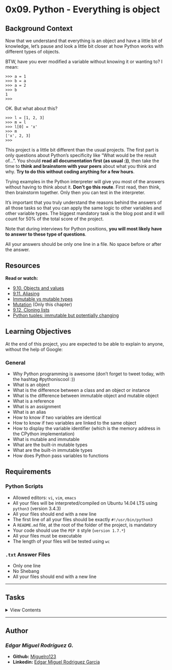 # 0x09. Python - Everything is object

## Background Context

Now that we understand that everything is an object and have a little bit of knowledge, let’s pause and look a little bit closer at how Python works with different types of objects.

BTW, have you ever modified a variable without knowing it or wanting to? I mean:

```
>>> a = 1
>>> b = a
>>> a = 2
>>> b
1
>>> 
```

OK. But what about this?

```
>>> l = [1, 2, 3]
>>> m = l
>>> l[0] = 'x'
>>> m
['x', 2, 3]
>>> 
```

This project is a little bit different than the usual projects. The first part is only questions about Python’s specificity like “What would be the result of…”. You should **read all documentation first (as usual :))**, then take the time to **think and brainstorm with your peers** about what you think and why. **Try to do this without coding anything for a few hours**.

Trying examples in the Python interpreter will give you most of the answers without having to think about it. **Don’t go this route**. First read, then think, then brainstorm together. Only then you can test in the interpreter.

It’s important that you truly understand the reasons behind the answers of all those tasks so that you can apply the same logic to other variables and other variable types. The biggest mandatory task is the blog post and it will count for 50% of the total score of the project.

Note that during interviews for Python positions, **you will most likely have to answer to these type of questions**.

All your answers should be only one line in a file. No space before or after the answer.

## Resources

**Read or watch:**

- [9.10. Objects and values](http://www.openbookproject.net/thinkcs/python/english2e/ch09.html#objects-and-values)
- [9.11. Aliasing](http://www.openbookproject.net/thinkcs/python/english2e/ch09.html#aliasing)
- [Immutable vs mutable types](https://stackoverflow.com/questions/8056130/immutable-vs-mutable-types)
- [Mutation](http://composingprograms.com/pages/24-mutable-data.html#sequence-objects) (Only this chapter)
- [9.12. Cloning lists](http://www.openbookproject.net/thinkcs/python/english2e/ch09.html#cloning-lists)
- [Python tuples: immutable but potentially changing](http://radar.oreilly.com/2014/10/python-tuples-immutable-but-potentially-changing.html)

## Learning Objectives

At the end of this project, you are expected to be able to explain to anyone, without the help of Google:

### General

- Why Python programming is awesome (don’t forget to tweet today, with the hashtag #pythoniscool :))
- What is an object
- What is the difference between a class and an object or instance
- What is the difference between immutable object and mutable object
- What is a reference
- What is an assignment
- What is an alias
- How to know if two variables are identical
- How to know if two variables are linked to the same object
- How to display the variable identifier (which is the memory address in the CPython implementation)
- What is mutable and immutable
- What are the built-in mutable types
- What are the built-in immutable types
- How does Python pass variables to functions

## Requirements

### Python Scripts

- Allowed editors: `vi`, `vim`, `emacs`
- All your files will be interpreted/compiled on Ubuntu 14.04 LTS using `python3` (version 3.4.3)
- All your files should end with a new line
- The first line of all your files should be exactly `#!/usr/bin/python3`
- A `README.md` file, at the root of the folder of the project, is mandatory
- Your code should use the `PEP 8` style (`version 1.7.*`)
- All your files must be executable
- The length of your files will be tested using `wc`

### `.txt` Answer Files
- Only one line
- No Shebang
- All your files should end with a new line

---

## Tasks

<details>
<summary>View Contents</summary>

### [0. Who am I?](./0-answer.txt)

What function would you use to print the type of an object?

Write the name of the function in the file, without ().

**Repo:**

* GitHub repository: `holbertonschool-higher_level_programming`
* Directory: `0x09-python-everything_is_object`
* File: `0-answer.txt`

### [1. Where are you?](./1-answer.txt)

How do you get the variable identifier (which is the memory address in the CPython implementation)?

Write the name of the function in the file, without `()`.

**Repo:**

* GitHub repository: `holbertonschool-higher_level_programming`
* Directory: `0x09-python-everything_is_object`
* File: `1-answer.txt`

### [2. Right count](./2-answer.txt)

In the following code, do `a` and `b` point to the same object? Answer with `Yes` or `No`.

```
>>> a = 89
>>> b = 100
```

**Repo:**

* GitHub repository: `holbertonschool-higher_level_programming`
* Directory: `0x09-python-everything_is_object`
* File: `2-answer.txt`

### [3. Right count =](./3-answer.txt)

In the following code, do a and b point to the same object? Answer with `Yes` or `No`.

```
>>> a = 89
>>> b = 89
```

**Repo:**

* GitHub repository: `holbertonschool-higher_level_programming`
* Directory: `0x09-python-everything_is_object`
* File: `3-answer.txt`

### [4. Right count =](./4-answer.txt)

In the following code, do `a` and `b` point to the same object? Answer with `Yes` or `No`.

```
>>> a = 89
>>> b = a
```

**Repo:**

* GitHub repository: `holbertonschool-higher_level_programming`
* Directory: `0x09-python-everything_is_object`
* File: `4-answer.txt`

### [5. Right count =+](./5-answer.txt)

In the following code, do `a` and `b` point to the same object? Answer with `Yes` or `No`.

```
>>> a = 89
>>> b = a + 1
```

**Repo:**

* GitHub repository: `holbertonschool-higher_level_programming`
* Directory: `0x09-python-everything_is_object`
* File: `5-answer.txt`

### [6. Is equal](./6-answer.txt)

What do these 3 lines print?

```
>>> s1 = "Holberton"
>>> s2 = s1
>>> print(s1 == s2)
```

**Repo:**

* GitHub repository: `holbertonschool-higher_level_programming`
* Directory: `0x09-python-everything_is_object`
* File: `6-answer.txt`

### [7. Is the same](./7-answer.txt)

What do these 3 lines print?

```
>>> s1 = "Holberton"
>>> s2 = s1
>>> print(s1 is s2)
```

**Repo:**

* GitHub repository: `holbertonschool-higher_level_programming`
* Directory: `0x09-python-everything_is_object`
* File: `7-answer.txt`

### [8. Is really equal](./8-answer.txt)

What do these 3 lines print?

```
>>> s1 = "Holberton"
>>> s2 = "Holberton"
>>> print(s1 == s2)
```

**Repo:**

* GitHub repository: `holbertonschool-higher_level_programming`
* Directory: `0x09-python-everything_is_object`
* File: `8-answer.txt`

### [9. Is really the same](./9-answer.txt)

What do these 3 lines print?

```
>>> s1 = "Holberton"
>>> s2 = "Holberton"
>>> print(s1 is s2)
```

**Repo:**

* GitHub repository: `holbertonschool-higher_level_programming`
* Directory: `0x09-python-everything_is_object`
* File: `9-answer.txt`

### [10. And with a list, is it equal](./10-answer.txt)

What do these 3 lines print?

```
>>> l1 = [1, 2, 3]
>>> l2 = [1, 2, 3] 
>>> print(l1 == l2)
```

**Repo:**

* GitHub repository: `holbertonschool-higher_level_programming`
* Directory: `0x09-python-everything_is_object`
* File: `10-answer.txt`

### [11. And with a list, is it the same](./11-answer.txt)

What do these 3 lines print?

```
>>> l1 = [1, 2, 3]
>>> l2 = [1, 2, 3] 
>>> print(l1 is l2)
```

**Repo:**

* GitHub repository: `holbertonschool-higher_level_programming`
* Directory: `0x09-python-everything_is_object`
* File: `11-answer.txt`

### [12. And with a list, is it really equal](./12-answer.txt)

What do these 3 lines print?

```
>>> l1 = [1, 2, 3]
>>> l2 = l1
>>> print(l1 == l2)
```

**Repo:**

* GitHub repository: `holbertonschool-higher_level_programming`
* Directory: `0x09-python-everything_is_object`
* File: `12-answer.txt`

### [13. And with a list, is it really the same](./13-answer.txt)

What do these 3 lines print?

```
>>> l1 = [1, 2, 3]
>>> l2 = l1
>>> print(l1 is l2)
```

**Repo:**

* GitHub repository: `holbertonschool-higher_level_programming`
* Directory: `0x09-python-everything_is_object`
* File: `13-answer.txt`

### [14. List append](./14-answer.txt)

What does this script print?

```
l1 = [1, 2, 3]
l2 = l1
l1.append(4)
print(l2)
```

**Repo:**

* GitHub repository: `holbertonschool-higher_level_programming`
* Directory: `0x09-python-everything_is_object`
* File: `14-answer.txt`

### [15. List add](./15-answer.txt)

What does this script print?

```
l1 = [1, 2, 3]
l2 = l1
l1 = l1 + [4]
print(l2)
```

**Repo:**

* GitHub repository: `holbertonschool-higher_level_programming`
* Directory: `0x09-python-everything_is_object`
* File: `15-answer.txt`

### [16. Integer incrementation](./16-answer.txt)

What does this script print?

```
def increment(n):
    n += 1

a = 1
increment(a)
print(a)
```

**Repo:**

* GitHub repository: `holbertonschool-higher_level_programming`
* Directory: `0x09-python-everything_is_object`
* File: `16-answer.txt`

### [17. List incrementation](./17-answer.txt)

What does this script print?

```
def increment(n):
    n.append(4)

l = [1, 2, 3]
increment(l)
print(l)
```

**Repo:**

* GitHub repository: `holbertonschool-higher_level_programming`
* Directory: `0x09-python-everything_is_object`
* File: `17-answer.txt`

### [18. List assignation](./18-answer.txt)

What does this script print?

```
def assign_value(n, v):
    n = v

l1 = [1, 2, 3]
l2 = [4, 5, 6]
assign_value(l1, l2)
print(l1)
```

**Repo:**

* GitHub repository: `holbertonschool-higher_level_programming`
* Directory: `0x09-python-everything_is_object`
* File: `18-answer.txt`

### [19. Copy a list object](./19-copy_list.py)

Write a function `def copy_list(l):` that returns a copy of a list.

- The input list can contain any type of objects
- Your file should be maximum 3-line long (no documentation needed)
- You are not allowed to import any module

```
guillaume@ubuntu:~/0x09$ cat 19-main.py
#!/usr/bin/python3
copy_list = __import__('19-copy_list').copy_list

my_list = [1, 2, 3]
print(my_list)

new_list = copy_list(my_list)

print(my_list)
print(new_list)

print(new_list == my_list)
print(new_list is my_list)

guillaume@ubuntu:~/0x09$ ./19-main.py
[1, 2, 3]
[1, 2, 3]
[1, 2, 3]
True
False
guillaume@ubuntu:~/0x09$ wc -l 19-copy_list.py 
3 19-copy_list.py
guillaume@ubuntu:~/0x09$ 
```

**No test cases needed**

**Repo:**

* GitHub repository: `holbertonschool-higher_level_programming`
* Directory: `0x09-python-everything_is_object`
* File: `19-copy_list.py`

### [20. Tuple or not?](./20-answer.txt)

```
a = ()
```

Is `a` a tuple? Answer with `Yes` or `No`.

**Repo:**

* GitHub repository: `holbertonschool-higher_level_programming`
* Directory: `0x09-python-everything_is_object`
* File: `20-answer.txt`

### [21. Tuple or not?](./21-answer.txt)

```
a = (1, 2)
```

Is `a` a tuple? Answer with `Yes` or `No`.

**Repo:**

* GitHub repository: `holbertonschool-higher_level_programming`
* Directory: `0x09-python-everything_is_object`
* File: `21-answer.txt`

### [22. Tuple or not?](./22-answer.txt)

```
a = (1)
```

Is `a` a tuple? Answer with `Yes` or `No`.

**Repo:**

* GitHub repository: holbertonschool-higher_level_programming
* Directory: 0x09-python-everything_is_object
* File: 22-answer.txt

### [23. Tuple or not?](./23-answer.txt)

```
a = (1, )
```

Is `a` a tuple? Answer with `Yes` or `No`.

**Repo:**

* GitHub repository: `holbertonschool-higher_level_programming`
* Directory: `0x09-python-everything_is_object`
* File: `23-answer.txt`

### [24. Richard Sim's special #0](./24-answer.txt)

What does this script print?

```
a = (1)
b = (1)
a is b
```

**Repo:**

* GitHub repository: `holbertonschool-higher_level_programming`
* Directory: `0x09-python-everything_is_object`
* File: `24-answer.txt`

### [25. Richard Sim's special #1](./25-answer.txt)

What does this script print?

```
a = (1, 2)
b = (1, 2)
a is b
```

**Repo:**

* GitHub repository: `holbertonschool-higher_level_programming`
* Directory: `0x09-python-everything_is_object`
* File: `25-answer.txt`

### [26. Richard Sim's special #2](./26-answer.txt)

What does this script print?

```
a = ()
b = ()
a is b
```

**Repo:**

* GitHub repository: `holbertonschool-higher_level_programming`
* Directory: `0x09-python-everything_is_object`
* File: `26-answer.txt`

### [27. Richard Sim's special #3](./27-answer.txt)

```
>>> id(a)
139926795932424
>>> a
[1, 2, 3, 4]
>>> a = a + [5]
>>> id(a)
```

Will the last line of this script print `139926795932424`? Answer with `Yes` or `No`.

**Repo:**

* GitHub repository: `holbertonschool-higher_level_programming`
* Directory: `0x09-python-everything_is_object`
* File: `27-answer.txt`

### [28. Richard Sim's special #4](./28-answer.txt)

```
>>> a
[1, 2, 3]
>>> id (a)
139926795932424
>>> a += [4]
>>> id(a)
```

Will the last line of this script print `139926795932424`? Answer with `Yes` or `No`.

**Repo:**

* GitHub repository: `holbertonschool-higher_level_programming`
* Directory: `0x09-python-everything_is_object`
* File: `28-answer.txt`

### [29. #pythonic #advanced](./100-magic_string.py)

Write a function `magic_string()` that returns a string “Holberton” n times the number of the iteration (see code):

- Format: see example
- Your file should be maximum 4-line long (no documentation needed)
- You are not allowed to import any module

```
guillaume@ubuntu:~/0x09$ cat 100-main.py
#!/usr/bin/python3
magic_string = __import__('100-magic_string').magic_string

for i in range(10):
    print(magic_string())

guillaume@ubuntu:~/0x09$ ./100-main.py | cat -e
Holberton$
Holberton, Holberton$
Holberton, Holberton, Holberton$
Holberton, Holberton, Holberton, Holberton$
Holberton, Holberton, Holberton, Holberton, Holberton$
Holberton, Holberton, Holberton, Holberton, Holberton, Holberton$
Holberton, Holberton, Holberton, Holberton, Holberton, Holberton, Holberton$
Holberton, Holberton, Holberton, Holberton, Holberton, Holberton, Holberton, Holberton$
Holberton, Holberton, Holberton, Holberton, Holberton, Holberton, Holberton, Holberton, Holberton$
Holberton, Holberton, Holberton, Holberton, Holberton, Holberton, Holberton, Holberton, Holberton, Holberton$
guillaume@ubuntu:~/0x09$ wc -l 100-magic_string.py 
4 100-magic_string.py
guillaume@ubuntu:~/0x09$ 
```

**No test cases needed**

**Repo:**

* GitHub repository: `holbertonschool-higher_level_programming`
* Directory: `0x09-python-everything_is_object`
* File: `100-magic_string.py`

### [30. Low memory cost #advanced](./101-locked_class.py)

Write a class `LockedClass` with no class or object attribute, that prevents the user from dynamically creating new instance attributes, except if the new instance attribute is called `first_name`.

- You are not allowed to import any module

```
guillaume@ubuntu:~/0x09$ cat 101-main.py
#!/usr/bin/python3
LockedClass = __import__('101-locked_class').LockedClass

lc = LockedClass()
lc.first_name = "John"
try:
    lc.last_name = "Snow"
except Exception as e:
    print("[{}] {}".format(e.__class__.__name__, e))

guillaume@ubuntu:~/0x09$ ./101-main.py
[AttributeError] 'LockedClass' object has no attribute 'last_name'
guillaume@ubuntu:~/0x09$ 
```

**No test cases needed**

**Repo:**

* GitHub repository: `holbertonschool-higher_level_programming`
* Directory: `0x09-python-everything_is_object`
* File: `101-locked_class.py`

### [31. int 1/3 #advanced](./103-line1.txt)

```
julien@ubuntu:/python3$ cat int.py 
a = 1
b = 1
julien@ubuntu:/python3$ 
```

Assuming we are using a CPython implementation of Python3 with default options/configuration:

- How many int objects are created by the execution of the first line of the script? (`103-line1.txt`)
- How many int objects are created by the execution of the second line of the script (`103-line2.txt`)

**Repo:**

* GitHub repository: `holbertonschool-higher_level_programming`
* Directory: `0x09-python-everything_is_object`
* File: `103-line1.txt, 103-line2.txt`

### [32. int 2/3 #advanced](./104-line1.txt)

```
julien@ubuntu:/python3$ cat int.py 
a = 1024
b = 1024
del a
del b
c = 1024
julien@ubuntu:/python3$ 
```

Assuming we are using a CPython implementation of Python3 with default options/configuration:

- How many int objects are created by the execution of the first line of the script? (`104-line1.txt`)
- How many int objects are created by the execution of the second line of the script (`104-line2.txt`)
- After the execution of line 3, is the int object pointed by `a` deleted? Answer with `Yes` or `No` (`104-line3.txt`)
- After the execution of line 4, is the int object pointed by `b` deleted? Answer with `Yes` or `No` (`104-line4.txt`)
- How many int objects are created by the execution of the last line of the script (`104-line5.txt`)

**Repo:**

* GitHub repository: `holbertonschool-higher_level_programming`
* Directory: `0x09-python-everything_is_object`
* File: `104-line1.txt, 104-line2.txt, 104-line3.txt, 104-line4.txt, 104-line5.txt`

### [33. int 3/3 #advanced](./105-line1.txt)

```
julien@twix:/tmp/so$ cat int.py 
print("I")
print("Love")
print("Python")
julien@ubuntu:/tmp/so$ 
```

Assuming we are using a CPython implementation of Python3 with default options/configuration:

- Before the execution of line 2 (`print("Love")`), how many int objects have been created and are still in memory? (`105-line1.txt`)
- Why? (optional blog post :))

Hint: `NSMALLPOSINTS`, `NSMALLNEGINTS`

**Repo:**

* GitHub repository: `holbertonschool-higher_level_programming`
* Directory: `0x09-python-everything_is_object`
* File: `105-line1.txt`

### [34. Clear strings mandatory](./106-line1.txt)

```
guillaume@ubuntu:/python3$ cat string.py 
a = "HBTN"
b = "HBTN"
del a
del b
c = "HBTN"
guillaume@ubuntu:/python3$ 
```

Assuming we are using a CPython implementation of Python3 with default options/configuration (For answers with numbers use integers, don’t spell out the word):

- How many string objects are created by the execution of the first line of the script? (`106-line1.txt`)
- How many string objects are created by the execution of the second line of the script (`106-line2.txt`)
- After the execution of line 3, is the string object pointed by `a` deleted? Answer with `Yes` or `No` (`106-line3.txt`)
- After the execution of line 4, is the string object pointed by `b` deleted? Answer with `Yes` or `No` (`106-line4.txt`)
- How many string objects are created by the execution of the last line of the script (`106-line5.txt`)

**Repo:**

* GitHub repository: `holbertonschool-higher_level_programming`
* Directory: `0x09-python-everything_is_object`
* File: `106-line1.txt, 106-line2.txt, 106-line3.txt, 106-line4.txt, 106-line5.txt`

</details>

---

## Author
### _Edgar Miguel Rodríguez G._

- **Github:** [Miguelro123](https://github.com/Miguelro123) 
- **Linkedin:** [Edgar Miguel Rodriguez Garcia](https://www.linkedin.com/in/edgar-miguel-rodriguez-garcia-20a5281a2/)
